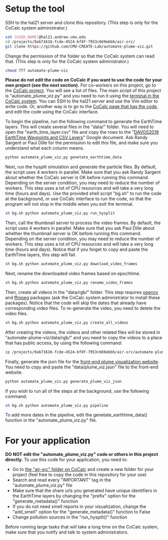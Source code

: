 # Setup the tool

SSH to the hal21 server and clone this repository. (This step is only for the CoCalc system administrator.)
```sh
ssh [USER_NAME]@hal21.andrew.cmu.edu
cd /projects/9ab71616-fcde-4524-bf8f-7953c669ebbb/air-src/
git clone https://github.com/CMU-CREATE-Lab/automate-plume-viz.git
```
Change the permission of the folder so that the CoCalc system can read that. (This step is only for the CoCalc system administrator.)
```sh
chmod 777 automate-plume-viz
```
**Please do not edit the code on CoCalc if you want to use the code for your own project (see the next section).** For co-workers on this project, go to the [CoCalc project](https://cocalc.createlab.org:8443/projects/9ab71616-fcde-4524-bf8f-7953c669ebbb/files/air-src/automate-plume-viz/). You will see a list of files. The main script of this project is "automate_plume_viz.py" and you need to run it using the [terminal in the CoCalc system](https://cocalc.createlab.org:8443/projects/9ab71616-fcde-4524-bf8f-7953c669ebbb/files/air-src/automate-plume-viz/terminal.term?session=default). You can SSH to the hal21 server and use the Vim editor to write code. Or, another way is to go to the [CoCalc page that has the code](https://cocalc.createlab.org:8443/projects/9ab71616-fcde-4524-bf8f-7953c669ebbb/files/air-src/automate-plume-viz/automate_plume_viz.py?session=default), and edit the code using the CoCalc interface.

To begin the pipeline, run the following command to generate the EarthTime layers. This will create several files in the "data/" folder. You will need to open the "earth_time_layer.csv" file and copy the rows to the "[DAVOS2019 EarthTime Waypoints and CSV Layers](https://docs.google.com/spreadsheets/d/1zbXFtyevXqfZolxVPNhojZn7y_zxofbe_4UxYmdXp8k/edit#gid=870361385)" Google document. Ask Randy Sargent or Paul Dille for the permission to edit this file, and make sure you understand what each column means. 
```sh
python automate_plume_viz.py genetate_earthtime_data
```
Next, run the hysplit simulation and generate the particle files. By default, the script uses 4 workers in parallel. Make sure that you ask Randy Sargent about whether the CoCalc server is OK before running this command. Depending on the server condition, you may need to reduce the number of workers. This step uses a lot of CPU resources and will take a very long time (hours and days). Use the provided shell script "bg.sh" to run the code at the background, or use CoCalc interface to run the code, so that the program will not stop in the middle when you exit the terminal.
```sh
sh bg.sh python automate_plume_viz.py run_hysplit
```
Then, call the thumbnail server to process the video frames. By default, the script uses 4 workers in parallel. Make sure that you ask Paul Dille about whether the thumbnail server is OK before running this command. Depending on the server condition, you may need to reduce the number of workers. This step uses a lot of CPU resources and will take a very long time (hours and days). Notice that if you forget to copy and paste the EarthTime layers, this step will fail.
```sh
sh bg.sh python automate_plume_viz.py download_video_frames
```
Next, rename the downloaded video frames based on epochtime.
```sh
sh bg.sh python automate_plume_viz.py rename_video_frames
```
Then, create all videos in the "data/rgb/" folder. This step requires [opencv](https://github.com/skvark/opencv-python) and [ffmpeg](https://github.com/FFmpeg/FFmpeg) packages (ask the CoCalc system administrator to install these packages). Notice that the code will skip the dates that already have corresponding video files. To re-generate the video, you need to delete the video files.
```sh
sh bg.sh python automate_plume_viz.py create_all_videos
```
After creating the videos, the videos and other related files will be stored in "automate-plume-viz/data/rgb/" and you need to copy the videos to a place that has public access, by using the following command:
```sh
cp /projects/9ab71616-fcde-4524-bf8f-7953c669ebbb/air-src/automate-plume-viz/data/rgb/*/*.mp4 /projects/cocalc-www.createlab.org/pardumps/video/
```
Finally, generate the json file for the [front-end plume visualization website](https://github.com/CMU-CREATE-Lab/plume-viz-website). You need to copy and paste the "data/plume_viz.json" file to the front-end website.
```sh
python automate_plume_viz.py generate_plume_viz_json
```
If you wish to run all of the steps at the background, use the following command:
```sh
sh bg.sh python automate_plume_viz.py pipeline
```
To add more dates in the pipeline, edit the genetate_earthtime_data() function in the "automate_plume_viz.py" file.

# For your application

**DO NOT edit the "automate_plume_viz.py" code or others in this project directly.** To use this code for your application, you need to:
- Go to [the "air-src" folder on CoCalc](https://cocalc.createlab.org:8443/projects/9ab71616-fcde-4524-bf8f-7953c669ebbb/files/air-src/?session=default) and create a new folder for your project (feel free to copy the code in this repository for your use)
- Search and read every "IMPORTANT" tag in the "automate_plume_viz.py" file
- Make sure that the share urls you generated have unique identifiers in the EarthTime layers by changing the "prefix" option for the "generate_metadata()" function 
- If you do not need smell reports in your visualization, change the "add_smell" option for the "generate_metadata()" function to False
- Change pollution sources in the "run_hysplit()" function

Before running large tasks that will take a long time on the CoCalc system, make sure that you notify and talk to system administrators.
